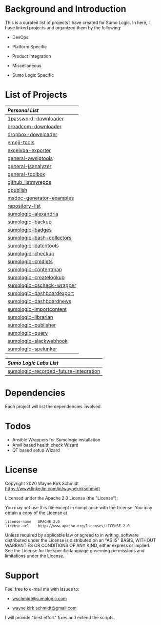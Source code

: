 Background and Introduction
===========================

This is a curated list of projects I have created for Sumo Logic.
In here, I have linked projects and organized them by the following:

* DevOps

* Platform Specific 

* Product Integration

* Miscellaneous

* Sumo Logic Specific

List of Projects
================

| *Personal List*                        |
|:-------------------------------------- | 
| [1password-downloader](https://github.com/wks-sumo-logic/1password-downloader) |
| [broadcom-downloader](https://github.com/wks-sumo-logic/broadcom-downloader) |
| [dropbox-downloader](https://github.com/wks-sumo-logic/dropbox-downloader) |
| [emoji-tools](https://github.com/wks-sumo-logic/emoji-tools) |
| [excelvba-exporter](https://github.com/wks-sumo-logic/excelvba-exporter) |
| [general-awsiptools](https://github.com/wks-sumo-logic/general-awsiptools) |
| [general-jsanalyzer](https://github.com/wks-sumo-logic/general-jsanalyzer) |
| [general-toolbox](https://github.com/wks-sumo-logic/general-toolbox) |
| [github_listmyrepos](https://github.com/wks-sumo-logic/github_listmyrepos) |
| [gpublish](https://github.com/wks-sumo-logic/gpublish) |
| [msdoc-generator-examples](https://github.com/wks-sumo-logic/msdoc-generator-examples) |
| [repository-list](https://github.com/wks-sumo-logic/repository-list) |
| [sumologic-alexandria](https://github.com/wks-sumo-logic/sumologic-alexandria) |
| [sumologic-backup](https://github.com/wks-sumo-logic/sumologic-backup) |
| [sumologic-badges](https://github.com/wks-sumo-logic/sumologic-badges) |
| [sumologic-bash-collectors](https://github.com/wks-sumo-logic/sumologic-bash-collectors) |
| [sumologic-batchtools](https://github.com/wks-sumo-logic/sumologic-batchtools) |
| [sumologic-checkup](https://github.com/wks-sumo-logic/sumologic-checkup) |
| [sumologic-cmdlets](https://github.com/wks-sumo-logic/sumologic-cmdlets) |
| [sumologic-contentmap](https://github.com/wks-sumo-logic/sumologic-contentmap) |
| [sumologic-createlookup](https://github.com/wks-sumo-logic/sumologic-createlookup) |
| [sumologic-cscheck-wrapper](https://github.com/wks-sumo-logic/sumologic-cscheck-wrapper) |
| [sumologic-dashboardexport](https://github.com/wks-sumo-logic/sumologic-dashboardexport) |
| [sumologic-dashboardnews](https://github.com/wks-sumo-logic/sumologic-dashboardnews) |
| [sumologic-importcontent](https://github.com/wks-sumo-logic/sumologic-importcontent) |
| [sumologic-librarian](https://github.com/wks-sumo-logic/sumologic-librarian) |
| [sumologic-publisher](https://github.com/wks-sumo-logic/sumologic-publisher) |
| [sumologic-query](https://github.com/wks-sumo-logic/sumologic-query) |
| [sumologic-slackwebhook](https://github.com/wks-sumo-logic/sumologic-slackwebhook) |
| [sumologic-spelunker](https://github.com/wks-sumo-logic/sumologic-spelunker) |

| *Sumo Logic Labs List*                 |
|:-------------------------------------- | 
| [sumologic-recorded-future-integration](https://github.com/SumoLogic-Labs/sumologic-rfsync/)

Dependencies
============

Each project will list the dependencies involved.

Todos
=====

* Ansible Wrappers for Sumologic installation
* Anvil based health check Wizard
* QT based setup Wizard

License
=======

Copyright 2020 Wayne Kirk Schmidt
https://www.linkedin.com/in/waynekirkschmidt

Licensed under the Apache 2.0 License (the "License");

You may not use this file except in compliance with the License.
You may obtain a copy of the License at

    license-name   APACHE 2.0
    license-url    http://www.apache.org/licenses/LICENSE-2.0

Unless required by applicable law or agreed to in writing, software
distributed under the License is distributed on an "AS IS" BASIS,
WITHOUT WARRANTIES OR CONDITIONS OF ANY KIND, either express or implied.
See the License for the specific language governing permissions and
limitations under the License.

Support
=======

Feel free to e-mail me with issues to: 

+ wschmidt@sumologic.com

+ wayne.kirk.schmidt@gmail.com

I will provide "best effort" fixes and extend the scripts.

